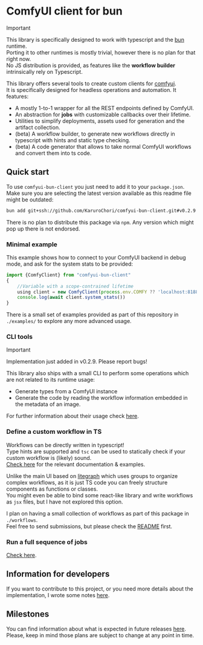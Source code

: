 # ComfyUI client for bun

> [!IMPORTANT]  
> This library is specifically designed to work with typescript and the [bun](https://bun.sh/) runtime.  
> Porting it to other runtimes is mostly trivial, however there is no plan for that right now.  
> No JS distribution is provided, as features like the **workflow builder** intrinsically rely on Typescript.

This library offers several tools to create custom clients for [comfyui](https://github.com/comfyanonymous/ComfyUI).  
It is specifically designed for headless operations and automation. It features:

- A mostly 1-to-1 wrapper for all the REST endpoints defined by ComfyUI.
- An abstraction for **jobs** with customizable callbacks over their lifetime.
- Utilities to simplify deployments, assets used for generation and the artifact collection.
- (beta) A workflow builder, to generate new workflows directly in typescript with hints and static type checking.
- (beta) A code generator that allows to take normal ComfyUI workflows and convert them into ts code.

## Quick start

To use `comfyui-bun-client` you just need to add it to your `package.json`.  
Make sure you are selecting the latest version available as this readme file might be outdated:

```sh
bun add git+ssh://github.com/KaruroChori/comfyui-bun-client.git#v0.2.9
```

There is no plan to distribute this package via `npm`. Any version which might pop up there is not endorsed.

### Minimal example

This example shows how to connect to your ComfyUI backend in debug mode, and ask for the system stats to be provided:

```ts
import {ComfyClient} from "comfyui-bun-client"
{
    //Variable with a scope-contrained lifetime
    using client = new ComfyClient(process.env.COMFY ?? 'localhost:8188', { debug: true })
    console.log(await client.system_stats())
}
```

There is a small set of examples provided as part of this repository in `./examples/` to explore any more advanced usage.


### CLI tools

> [!IMPORTANT]  
> Implementation just added in v0.2.9. Please report bugs!

This library also ships with a small CLI to perform some operations which are not related to its runtime usage:

- Generate types from a ComfyUI instance
- Generate the code by reading the workflow information embedded in the metadata of an image.

For further information about their usage check [here](./docs/cli.md).

### Define a custom workflow in TS

Workflows can be directly written in typescript!  
Type hints are supported and `tsc` can be used to statically check if your custom workflow is (likely) sound.  
[Check here](./docs/custom-workflows.md) for the relevant documentation & examples.

Unlike the main UI based on [litegraph](https://github.com/jagenjo/litegraph.js) which uses groups to organize complex workflows, as it is just TS code you can freely structure components as functions or classes.  
You might even be able to bind some react-like library and write workflows as `jsx` files, but I have not explored this option.

I plan on having a small collection of workflows as part of this package in `./workflows`.  
Feel free to send submissions, but please check the [README](./workflows/README.md) first.

### Run a full sequence of jobs

[Check here](./docs/run-jobs.md).


## Information for developers

If you want to contribute to this project, or you need more details about the implementation, I wrote some notes [here](./docs/developers.md).

## Milestones

You can find information about what is expected in future releases [here](./TODO.md).  
Please, keep in mind those plans are subject to change at any point in time.
